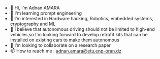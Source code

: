 - 👋 Hi, I’m Adnan AMARA
- 🤖 I'm learning prompt engineering 
- 👀 I’m interested in Hardware hacking, Robotics, embedded systems, cryptography and ML
- 🌱 I believe that autonomous driving should not be limited to high-end vehicles,so I'm looking forward to develop retrofit kits that can be installed on existing cars to make them autonomous
- 📄 I’m looking to collaborate on a research paper
- 📫 How to reach me : adnan.amara@etu.enp-oran.dz
